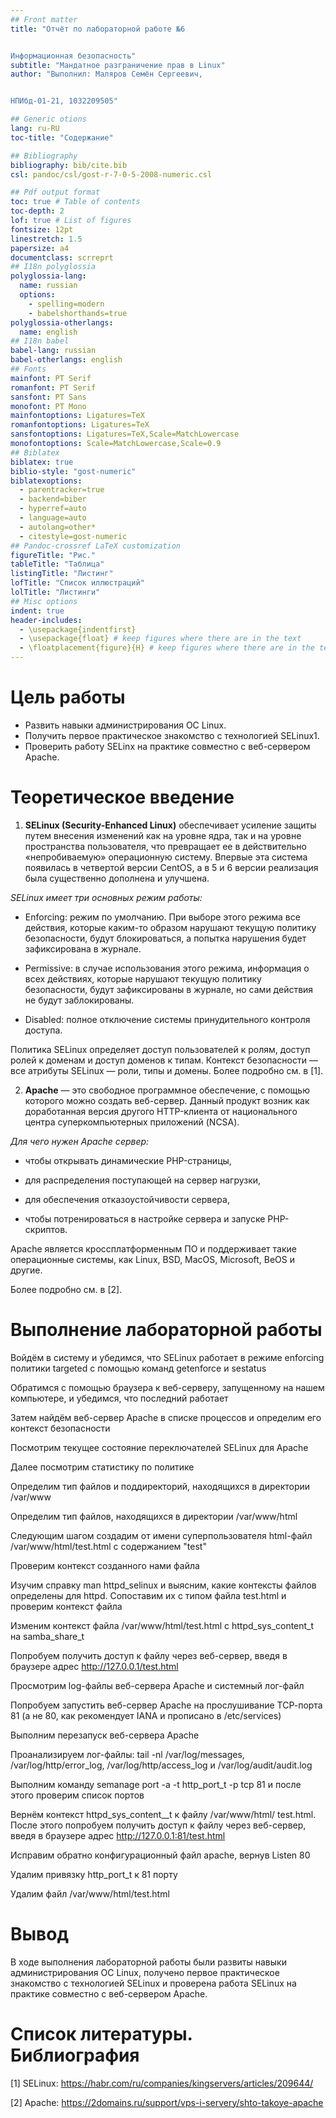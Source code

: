 ```yaml
---
## Front matter
title: "Отчёт по лабораторной работе №6


Информационная безопасность"
subtitle: "Мандатное разграничение прав в Linux"
author: "Выполнил: Маляров Семён Сергеевич, 


НПИбд-01-21, 1032209505"

## Generic otions
lang: ru-RU
toc-title: "Содержание"

## Bibliography
bibliography: bib/cite.bib
csl: pandoc/csl/gost-r-7-0-5-2008-numeric.csl

## Pdf output format
toc: true # Table of contents
toc-depth: 2
lof: true # List of figures
fontsize: 12pt
linestretch: 1.5
papersize: a4
documentclass: scrreprt
## I18n polyglossia
polyglossia-lang:
  name: russian
  options:
	- spelling=modern
	- babelshorthands=true
polyglossia-otherlangs:
  name: english
## I18n babel
babel-lang: russian
babel-otherlangs: english
## Fonts
mainfont: PT Serif
romanfont: PT Serif
sansfont: PT Sans
monofont: PT Mono
mainfontoptions: Ligatures=TeX
romanfontoptions: Ligatures=TeX
sansfontoptions: Ligatures=TeX,Scale=MatchLowercase
monofontoptions: Scale=MatchLowercase,Scale=0.9
## Biblatex
biblatex: true
biblio-style: "gost-numeric"
biblatexoptions:
  - parentracker=true
  - backend=biber
  - hyperref=auto
  - language=auto
  - autolang=other*
  - citestyle=gost-numeric
## Pandoc-crossref LaTeX customization
figureTitle: "Рис."
tableTitle: "Таблица"
listingTitle: "Листинг"
lofTitle: "Список иллюстраций"
lolTitle: "Листинги"
## Misc options
indent: true
header-includes:
  - \usepackage{indentfirst}
  - \usepackage{float} # keep figures where there are in the text
  - \floatplacement{figure}{H} # keep figures where there are in the text
---
```


# Цель работы

- Развить навыки администрирования ОС Linux. 
- Получить первое практическое знакомство с технологией SELinux1. 
- Проверить работу SELinx на практике совместно с веб-сервером Apache.

# Теоретическое введение

1. **SELinux (Security-Enhanced Linux)** обеспечивает усиление защиты путем внесения изменений как на уровне ядра, 
так и на уровне пространства пользователя, что превращает ее в действительно «непробиваемую» операционную систему. 
Впервые эта система появилась в четвертой версии CentOS, а в 5 и 6 версии реализация была существенно дополнена и улучшена.

*SELinux имеет три основных режим работы:*

- Enforcing: режим по умолчанию. При выборе этого режима все действия, которые каким-то образом нарушают текущую политику безопасности, будут блокироваться, а попытка нарушения будет зафиксирована в журнале.

- Permissive: в случае использования этого режима, информация о всех действиях, которые нарушают текущую политику безопасности, будут зафиксированы в журнале, но сами действия не будут заблокированы.

- Disabled: полное отключение системы принудительного контроля доступа.

Политика SELinux определяет доступ пользователей к ролям, доступ ролей к доменам и доступ доменов к типам.
Контекст безопасности — все атрибуты SELinux — роли, типы и домены.
Более подробно см. в [1].

2. **Apache** — это свободное программное обеспечение, с помощью которого можно создать веб-сервер. Данный продукт возник как доработанная версия другого HTTP-клиента от национального центра суперкомпьютерных приложений
(NCSA).

*Для чего нужен Apache сервер:*

- чтобы открывать динамические PHP-страницы,

- для распределения поступающей на сервер нагрузки,

- для обеспечения отказоустойчивости сервера,

- чтобы потренироваться в настройке сервера и запуске PHP-скриптов.

Apache является кроссплатформенным ПО и поддерживает такие операционные системы, как Linux, BSD, MacOS, Microsoft, BeOS и другие.

Более подробно см. в [2].

# Выполнение лабораторной работы

Войдём в систему и убедимся, что SELinux работает в режиме enforcing политики targeted с помощью команд getenforce и sestatus


Обратимся с помощью браузера к веб-серверу, запущенному на нашем компьютере, и убедимся, что последний работает


Затем найдём веб-сервер Apache в списке процессов и определим его контекст безопасности


Посмотрим текущее состояние переключателей SELinux для Apache


Далее посмотрим статистику по политике


Определим тип файлов и поддиректорий, находящихся в директории /var/www


Определим тип файлов, находящихся в директории /var/www/html

Следующим шагом создадим от имени суперпользователя html-файл /var/www/html/test.html с содержанием "test"


Проверим контекст созданного нами файла


Изучим справку man httpd_selinux и выясним, какие контексты файлов определены для httpd. Сопоставим их с типом файла
test.html и проверим контекст файла


Изменим контекст файла /var/www/html/test.html с httpd_sys_content_t на samba_share_t


Попробуем получить доступ к файлу через веб-сервер, введя в браузере адрес http://127.0.0.1/test.html


Просмотрим log-файлы веб-сервера Apache и системный лог-файл


Попробуем запустить веб-сервер Apache на прослушивание ТСР-порта 81 (а не 80, как рекомендует IANA и прописано в /etc/services)


Выполним перезапуск веб-сервера Apache


Проанализируем лог-файлы: tail -nl /var/log/messages, /var/log/http/error_log, /var/log/http/access_log и /var/log/audit/audit.log


Выполним команду semanage port -a -t http_port_t -р tcp 81 и после этого проверим список портов


Вернём контекст httpd_sys_cоntent__t к файлу /var/www/html/ test.html. После этого попробуем получить доступ к файлу 
через веб-сервер, введя в браузере адрес http://127.0.0.1:81/test.html


Исправим обратно конфигурационный файл apache, вернув Listen 80


Удалим привязку http_port_t к 81 порту


Удалим файл /var/www/html/test.html


# Вывод

В ходе выполнения лабораторной работы были развиты навыки администрирования ОС Linux, получено первое практическое 
знакомство с технологией SELinux и проверена работа SELinux на практике совместно с веб-сервером Apache.

# Список литературы. Библиография

[1] SELinux: https://habr.com/ru/companies/kingservers/articles/209644/

[2] Apache: https://2domains.ru/support/vps-i-servery/shto-takoye-apache
